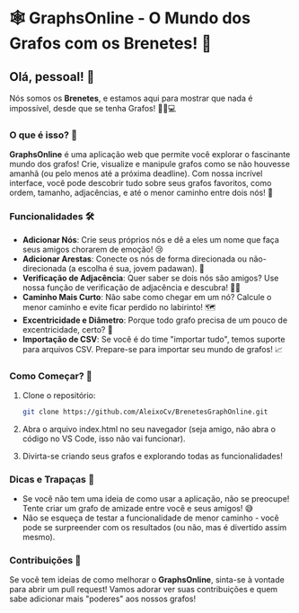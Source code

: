 # 🕸️ GraphsOnline - O Mundo dos Grafos com os Brenetes! 🎉

## Olá, pessoal! 👋

Nós somos os **Brenetes**, e estamos aqui para mostrar que nada é impossível, desde que se tenha Grafos! 🕵️‍♂️💻

### O que é isso? 🤔

**GraphsOnline** é uma aplicação web que permite você explorar o fascinante mundo dos grafos! Crie, visualize e manipule grafos como se não houvesse amanhã (ou pelo menos até a próxima deadline). Com nossa incrível interface, você pode descobrir tudo sobre seus grafos favoritos, como ordem, tamanho, adjacências, e até o menor caminho entre dois nós! 🌟

### Funcionalidades 🛠️

- **Adicionar Nós**: Crie seus próprios nós e dê a eles um nome que faça seus amigos chorarem de emoção! 😢
- **Adicionar Arestas**: Conecte os nós de forma direcionada ou não-direcionada (a escolha é sua, jovem padawan). 🥷
- **Verificação de Adjacência**: Quer saber se dois nós são amigos? Use nossa função de verificação de adjacência e descubra! 👯‍♂️
- **Caminho Mais Curto**: Não sabe como chegar em um nó? Calcule o menor caminho e evite ficar perdido no labirinto! 🗺️
- **Excentricidade e Diâmetro**: Porque todo grafo precisa de um pouco de excentricidade, certo? 🤪
- **Importação de CSV**: Se você é do time "importar tudo", temos suporte para arquivos CSV. Prepare-se para importar seu mundo de grafos! 📈

### Como Começar? 🚀

1. Clone o repositório: 
   ```bash
   git clone https://github.com/AleixoCv/BrenetesGraphOnline.git

2. Abra o arquivo index.html no seu navegador (seja amigo, não abra o código no VS Code, isso não vai funcionar).

3. Divirta-se criando seus grafos e explorando todas as funcionalidades!

### Dicas e Trapaças 🤭

- Se você não tem uma ideia de como usar a aplicação, não se preocupe! Tente criar um grafo de amizade entre você e seus amigos! 😅
- Não se esqueça de testar a funcionalidade de menor caminho - você pode se surpreender com os resultados (ou não, mas é divertido assim mesmo).

### Contribuições 👐

Se você tem ideias de como melhorar o **GraphsOnline**, sinta-se à vontade para abrir um pull request! Vamos adorar ver suas contribuições e quem sabe adicionar mais "poderes" aos nossos grafos!